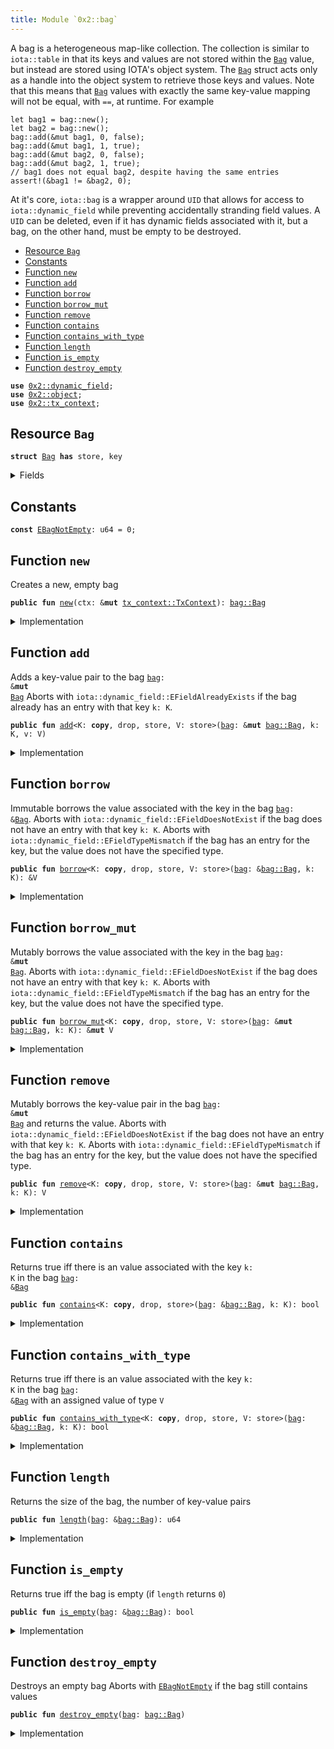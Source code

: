 ```yaml
---
title: Module `0x2::bag`
---
```


A bag is a heterogeneous map-like collection. The collection is similar to <code>iota::table</code> in that
its keys and values are not stored within the <code><a href="../iota-framework/bag.md#0x2_bag_Bag">Bag</a></code> value, but instead are stored using IOTA's
object system. The <code><a href="../iota-framework/bag.md#0x2_bag_Bag">Bag</a></code> struct acts only as a handle into the object system to retrieve those
keys and values.
Note that this means that <code><a href="../iota-framework/bag.md#0x2_bag_Bag">Bag</a></code> values with exactly the same key-value mapping will not be
equal, with <code>==</code>, at runtime. For example
```
let bag1 = bag::new();
let bag2 = bag::new();
bag::add(&mut bag1, 0, false);
bag::add(&mut bag1, 1, true);
bag::add(&mut bag2, 0, false);
bag::add(&mut bag2, 1, true);
// bag1 does not equal bag2, despite having the same entries
assert!(&bag1 != &bag2, 0);
```
At it's core, <code>iota::bag</code> is a wrapper around <code>UID</code> that allows for access to
<code>iota::dynamic_field</code> while preventing accidentally stranding field values. A <code>UID</code> can be
deleted, even if it has dynamic fields associated with it, but a bag, on the other hand, must be
empty to be destroyed.


-  [Resource `Bag`](#0x2_bag_Bag)
-  [Constants](#@Constants_0)
-  [Function `new`](#0x2_bag_new)
-  [Function `add`](#0x2_bag_add)
-  [Function `borrow`](#0x2_bag_borrow)
-  [Function `borrow_mut`](#0x2_bag_borrow_mut)
-  [Function `remove`](#0x2_bag_remove)
-  [Function `contains`](#0x2_bag_contains)
-  [Function `contains_with_type`](#0x2_bag_contains_with_type)
-  [Function `length`](#0x2_bag_length)
-  [Function `is_empty`](#0x2_bag_is_empty)
-  [Function `destroy_empty`](#0x2_bag_destroy_empty)


<pre><code><b>use</b> <a href="../iota-framework/dynamic_field.md#0x2_dynamic_field">0x2::dynamic_field</a>;
<b>use</b> <a href="../iota-framework/object.md#0x2_object">0x2::object</a>;
<b>use</b> <a href="../iota-framework/tx_context.md#0x2_tx_context">0x2::tx_context</a>;
</code></pre>



<a name="0x2_bag_Bag"></a>

## Resource `Bag`



<pre><code><b>struct</b> <a href="../iota-framework/bag.md#0x2_bag_Bag">Bag</a> <b>has</b> store, key
</code></pre>



<details>
<summary>Fields</summary>


<dl>
<dt>
<code>id: <a href="../iota-framework/object.md#0x2_object_UID">object::UID</a></code>
</dt>
<dd>
 the ID of this bag
</dd>
<dt>
<code>size: u64</code>
</dt>
<dd>
 the number of key-value pairs in the bag
</dd>
</dl>


</details>

<a name="@Constants_0"></a>

## Constants


<a name="0x2_bag_EBagNotEmpty"></a>



<pre><code><b>const</b> <a href="../iota-framework/bag.md#0x2_bag_EBagNotEmpty">EBagNotEmpty</a>: u64 = 0;
</code></pre>



<a name="0x2_bag_new"></a>

## Function `new`

Creates a new, empty bag


<pre><code><b>public</b> <b>fun</b> <a href="../iota-framework/bag.md#0x2_bag_new">new</a>(ctx: &<b>mut</b> <a href="../iota-framework/tx_context.md#0x2_tx_context_TxContext">tx_context::TxContext</a>): <a href="../iota-framework/bag.md#0x2_bag_Bag">bag::Bag</a>
</code></pre>



<details>
<summary>Implementation</summary>


<pre><code><b>public</b> <b>fun</b> <a href="../iota-framework/bag.md#0x2_bag_new">new</a>(ctx: &<b>mut</b> TxContext): <a href="../iota-framework/bag.md#0x2_bag_Bag">Bag</a> {
    <a href="../iota-framework/bag.md#0x2_bag_Bag">Bag</a> {
        id: <a href="../iota-framework/object.md#0x2_object_new">object::new</a>(ctx),
        size: 0,
    }
}
</code></pre>



</details>

<a name="0x2_bag_add"></a>

## Function `add`

Adds a key-value pair to the bag <code><a href="../iota-framework/bag.md#0x2_bag">bag</a>: &<b>mut</b> <a href="../iota-framework/bag.md#0x2_bag_Bag">Bag</a></code>
Aborts with <code>iota::dynamic_field::EFieldAlreadyExists</code> if the bag already has an entry with
that key <code>k: K</code>.


<pre><code><b>public</b> <b>fun</b> <a href="../iota-framework/bag.md#0x2_bag_add">add</a>&lt;K: <b>copy</b>, drop, store, V: store&gt;(<a href="../iota-framework/bag.md#0x2_bag">bag</a>: &<b>mut</b> <a href="../iota-framework/bag.md#0x2_bag_Bag">bag::Bag</a>, k: K, v: V)
</code></pre>



<details>
<summary>Implementation</summary>


<pre><code><b>public</b> <b>fun</b> <a href="../iota-framework/bag.md#0x2_bag_add">add</a>&lt;K: <b>copy</b> + drop + store, V: store&gt;(<a href="../iota-framework/bag.md#0x2_bag">bag</a>: &<b>mut</b> <a href="../iota-framework/bag.md#0x2_bag_Bag">Bag</a>, k: K, v: V) {
    field::add(&<b>mut</b> <a href="../iota-framework/bag.md#0x2_bag">bag</a>.id, k, v);
    <a href="../iota-framework/bag.md#0x2_bag">bag</a>.size = <a href="../iota-framework/bag.md#0x2_bag">bag</a>.size + 1;
}
</code></pre>



</details>

<a name="0x2_bag_borrow"></a>

## Function `borrow`

Immutable borrows the value associated with the key in the bag <code><a href="../iota-framework/bag.md#0x2_bag">bag</a>: &<a href="../iota-framework/bag.md#0x2_bag_Bag">Bag</a></code>.
Aborts with <code>iota::dynamic_field::EFieldDoesNotExist</code> if the bag does not have an entry with
that key <code>k: K</code>.
Aborts with <code>iota::dynamic_field::EFieldTypeMismatch</code> if the bag has an entry for the key, but
the value does not have the specified type.


<pre><code><b>public</b> <b>fun</b> <a href="../iota-framework/bag.md#0x2_bag_borrow">borrow</a>&lt;K: <b>copy</b>, drop, store, V: store&gt;(<a href="../iota-framework/bag.md#0x2_bag">bag</a>: &<a href="../iota-framework/bag.md#0x2_bag_Bag">bag::Bag</a>, k: K): &V
</code></pre>



<details>
<summary>Implementation</summary>


<pre><code><b>public</b> <b>fun</b> <a href="../iota-framework/bag.md#0x2_bag_borrow">borrow</a>&lt;K: <b>copy</b> + drop + store, V: store&gt;(<a href="../iota-framework/bag.md#0x2_bag">bag</a>: &<a href="../iota-framework/bag.md#0x2_bag_Bag">Bag</a>, k: K): &V {
    field::borrow(&<a href="../iota-framework/bag.md#0x2_bag">bag</a>.id, k)
}
</code></pre>



</details>

<a name="0x2_bag_borrow_mut"></a>

## Function `borrow_mut`

Mutably borrows the value associated with the key in the bag <code><a href="../iota-framework/bag.md#0x2_bag">bag</a>: &<b>mut</b> <a href="../iota-framework/bag.md#0x2_bag_Bag">Bag</a></code>.
Aborts with <code>iota::dynamic_field::EFieldDoesNotExist</code> if the bag does not have an entry with
that key <code>k: K</code>.
Aborts with <code>iota::dynamic_field::EFieldTypeMismatch</code> if the bag has an entry for the key, but
the value does not have the specified type.


<pre><code><b>public</b> <b>fun</b> <a href="../iota-framework/bag.md#0x2_bag_borrow_mut">borrow_mut</a>&lt;K: <b>copy</b>, drop, store, V: store&gt;(<a href="../iota-framework/bag.md#0x2_bag">bag</a>: &<b>mut</b> <a href="../iota-framework/bag.md#0x2_bag_Bag">bag::Bag</a>, k: K): &<b>mut</b> V
</code></pre>



<details>
<summary>Implementation</summary>


<pre><code><b>public</b> <b>fun</b> <a href="../iota-framework/bag.md#0x2_bag_borrow_mut">borrow_mut</a>&lt;K: <b>copy</b> + drop + store, V: store&gt;(<a href="../iota-framework/bag.md#0x2_bag">bag</a>: &<b>mut</b> <a href="../iota-framework/bag.md#0x2_bag_Bag">Bag</a>, k: K): &<b>mut</b> V {
    field::borrow_mut(&<b>mut</b> <a href="../iota-framework/bag.md#0x2_bag">bag</a>.id, k)
}
</code></pre>



</details>

<a name="0x2_bag_remove"></a>

## Function `remove`

Mutably borrows the key-value pair in the bag <code><a href="../iota-framework/bag.md#0x2_bag">bag</a>: &<b>mut</b> <a href="../iota-framework/bag.md#0x2_bag_Bag">Bag</a></code> and returns the value.
Aborts with <code>iota::dynamic_field::EFieldDoesNotExist</code> if the bag does not have an entry with
that key <code>k: K</code>.
Aborts with <code>iota::dynamic_field::EFieldTypeMismatch</code> if the bag has an entry for the key, but
the value does not have the specified type.


<pre><code><b>public</b> <b>fun</b> <a href="../iota-framework/bag.md#0x2_bag_remove">remove</a>&lt;K: <b>copy</b>, drop, store, V: store&gt;(<a href="../iota-framework/bag.md#0x2_bag">bag</a>: &<b>mut</b> <a href="../iota-framework/bag.md#0x2_bag_Bag">bag::Bag</a>, k: K): V
</code></pre>



<details>
<summary>Implementation</summary>


<pre><code><b>public</b> <b>fun</b> <a href="../iota-framework/bag.md#0x2_bag_remove">remove</a>&lt;K: <b>copy</b> + drop + store, V: store&gt;(<a href="../iota-framework/bag.md#0x2_bag">bag</a>: &<b>mut</b> <a href="../iota-framework/bag.md#0x2_bag_Bag">Bag</a>, k: K): V {
    <b>let</b> v = field::remove(&<b>mut</b> <a href="../iota-framework/bag.md#0x2_bag">bag</a>.id, k);
    <a href="../iota-framework/bag.md#0x2_bag">bag</a>.size = <a href="../iota-framework/bag.md#0x2_bag">bag</a>.size - 1;
    v
}
</code></pre>



</details>

<a name="0x2_bag_contains"></a>

## Function `contains`

Returns true iff there is an value associated with the key <code>k: K</code> in the bag <code><a href="../iota-framework/bag.md#0x2_bag">bag</a>: &<a href="../iota-framework/bag.md#0x2_bag_Bag">Bag</a></code>


<pre><code><b>public</b> <b>fun</b> <a href="../iota-framework/bag.md#0x2_bag_contains">contains</a>&lt;K: <b>copy</b>, drop, store&gt;(<a href="../iota-framework/bag.md#0x2_bag">bag</a>: &<a href="../iota-framework/bag.md#0x2_bag_Bag">bag::Bag</a>, k: K): bool
</code></pre>



<details>
<summary>Implementation</summary>


<pre><code><b>public</b> <b>fun</b> <a href="../iota-framework/bag.md#0x2_bag_contains">contains</a>&lt;K: <b>copy</b> + drop + store&gt;(<a href="../iota-framework/bag.md#0x2_bag">bag</a>: &<a href="../iota-framework/bag.md#0x2_bag_Bag">Bag</a>, k: K): bool {
    field::exists_&lt;K&gt;(&<a href="../iota-framework/bag.md#0x2_bag">bag</a>.id, k)
}
</code></pre>



</details>

<a name="0x2_bag_contains_with_type"></a>

## Function `contains_with_type`

Returns true iff there is an value associated with the key <code>k: K</code> in the bag <code><a href="../iota-framework/bag.md#0x2_bag">bag</a>: &<a href="../iota-framework/bag.md#0x2_bag_Bag">Bag</a></code>
with an assigned value of type <code>V</code>


<pre><code><b>public</b> <b>fun</b> <a href="../iota-framework/bag.md#0x2_bag_contains_with_type">contains_with_type</a>&lt;K: <b>copy</b>, drop, store, V: store&gt;(<a href="../iota-framework/bag.md#0x2_bag">bag</a>: &<a href="../iota-framework/bag.md#0x2_bag_Bag">bag::Bag</a>, k: K): bool
</code></pre>



<details>
<summary>Implementation</summary>


<pre><code><b>public</b> <b>fun</b> <a href="../iota-framework/bag.md#0x2_bag_contains_with_type">contains_with_type</a>&lt;K: <b>copy</b> + drop + store, V: store&gt;(<a href="../iota-framework/bag.md#0x2_bag">bag</a>: &<a href="../iota-framework/bag.md#0x2_bag_Bag">Bag</a>, k: K): bool {
    field::exists_with_type&lt;K, V&gt;(&<a href="../iota-framework/bag.md#0x2_bag">bag</a>.id, k)
}
</code></pre>



</details>

<a name="0x2_bag_length"></a>

## Function `length`

Returns the size of the bag, the number of key-value pairs


<pre><code><b>public</b> <b>fun</b> <a href="../iota-framework/bag.md#0x2_bag_length">length</a>(<a href="../iota-framework/bag.md#0x2_bag">bag</a>: &<a href="../iota-framework/bag.md#0x2_bag_Bag">bag::Bag</a>): u64
</code></pre>



<details>
<summary>Implementation</summary>


<pre><code><b>public</b> <b>fun</b> <a href="../iota-framework/bag.md#0x2_bag_length">length</a>(<a href="../iota-framework/bag.md#0x2_bag">bag</a>: &<a href="../iota-framework/bag.md#0x2_bag_Bag">Bag</a>): u64 {
    <a href="../iota-framework/bag.md#0x2_bag">bag</a>.size
}
</code></pre>



</details>

<a name="0x2_bag_is_empty"></a>

## Function `is_empty`

Returns true iff the bag is empty (if <code>length</code> returns <code>0</code>)


<pre><code><b>public</b> <b>fun</b> <a href="../iota-framework/bag.md#0x2_bag_is_empty">is_empty</a>(<a href="../iota-framework/bag.md#0x2_bag">bag</a>: &<a href="../iota-framework/bag.md#0x2_bag_Bag">bag::Bag</a>): bool
</code></pre>



<details>
<summary>Implementation</summary>


<pre><code><b>public</b> <b>fun</b> <a href="../iota-framework/bag.md#0x2_bag_is_empty">is_empty</a>(<a href="../iota-framework/bag.md#0x2_bag">bag</a>: &<a href="../iota-framework/bag.md#0x2_bag_Bag">Bag</a>): bool {
    <a href="../iota-framework/bag.md#0x2_bag">bag</a>.size == 0
}
</code></pre>



</details>

<a name="0x2_bag_destroy_empty"></a>

## Function `destroy_empty`

Destroys an empty bag
Aborts with <code><a href="../iota-framework/bag.md#0x2_bag_EBagNotEmpty">EBagNotEmpty</a></code> if the bag still contains values


<pre><code><b>public</b> <b>fun</b> <a href="../iota-framework/bag.md#0x2_bag_destroy_empty">destroy_empty</a>(<a href="../iota-framework/bag.md#0x2_bag">bag</a>: <a href="../iota-framework/bag.md#0x2_bag_Bag">bag::Bag</a>)
</code></pre>



<details>
<summary>Implementation</summary>


<pre><code><b>public</b> <b>fun</b> <a href="../iota-framework/bag.md#0x2_bag_destroy_empty">destroy_empty</a>(<a href="../iota-framework/bag.md#0x2_bag">bag</a>: <a href="../iota-framework/bag.md#0x2_bag_Bag">Bag</a>) {
    <b>let</b> <a href="../iota-framework/bag.md#0x2_bag_Bag">Bag</a> { id, size } = <a href="../iota-framework/bag.md#0x2_bag">bag</a>;
    <b>assert</b>!(size == 0, <a href="../iota-framework/bag.md#0x2_bag_EBagNotEmpty">EBagNotEmpty</a>);
    id.delete()
}
</code></pre>



</details>
